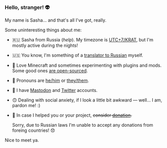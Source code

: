 ### Hello, stranger! 👽

My name is Sasha... and that's all I've got, really.

Some uninteresting things about me:

- 🇷🇺 Sasha from Russia (*help*). My timezone is [UTC+7/KRAT](https://time.is/KRAT), but I'm mostly active during the nights!
- 🇺🇸 You know, I'm something of a [translator to Russian](https://crowdin.com/profile/brawaru) myself.
- 🧊 Love Minecraft and sometimes experimenting with plugins and mods. Some good ones [are open-sourced](https://github.com/Brawaru?tab=repositories&language=java).
- 🤹 Pronouns are [he/him](https://pronoun.is/he) or [they/them](https://pronoun.is/they/.../themselves).
- 🐘 I have [Mastodon](https://mastodon.social/@sasha_sorokin) and [Twitter](https://twitter.com/@brawaru) accounts.
- 🙃 Dealing with social anxiety, if I look a little bit awkward — well… I am, pardon me! :)
- 🍵 In case I helped you or your project, ~~consider [donation](https://donate.stream/en/brawaru).~~

  Sorry, due to Russian laws I'm unable to accept any donations from foreing countries! 😞

Nice to meet ya.
